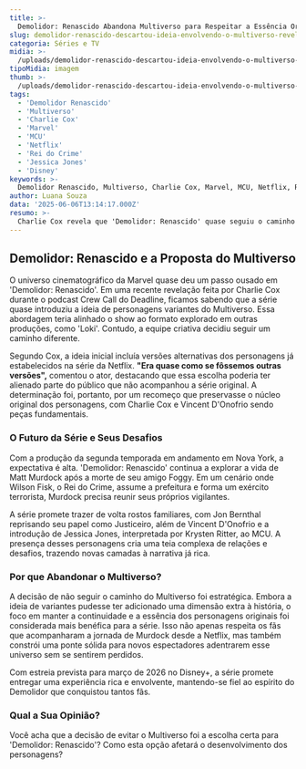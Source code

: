 ```yaml
---
title: >-
  Demolidor: Renascido Abandona Multiverso para Respeitar a Essência Original
slug: demolidor-renascido-descartou-ideia-envolvendo-o-multiverso-revela-charlie-cox
categoria: Séries e TV
midia: >-
  /uploads/demolidor-renascido-descartou-ideia-envolvendo-o-multiverso-revela-charlie-cox-thumb.webp
tipoMidia: imagem
thumb: >-
  /uploads/demolidor-renascido-descartou-ideia-envolvendo-o-multiverso-revela-charlie-cox-thumb.webp
tags:
  - 'Demolidor Renascido'
  - 'Multiverso'
  - 'Charlie Cox'
  - 'Marvel'
  - 'MCU'
  - 'Netflix'
  - 'Rei do Crime'
  - 'Jessica Jones'
  - 'Disney'
keywords: >-
  Demolidor Renascido, Multiverso, Charlie Cox, Marvel, MCU, Netflix, Rei do Crime, Jessica Jones, Disney+
author: Luana Souza
data: '2025-06-06T13:14:17.000Z'
resumo: >-
  Charlie Cox revela que 'Demolidor: Renascido' quase seguiu o caminho do Multiverso, mas optou por manter a conexão com a série original. Essa decisão visa atrair tanto novos espectadores quanto fãs de longa data.
---
```


## Demolidor: Renascido e a Proposta do Multiverso

O universo cinematográfico da Marvel quase deu um passo ousado em 'Demolidor: Renascido'. Em uma recente revelação feita por Charlie Cox durante o podcast Crew Call do Deadline, ficamos sabendo que a série quase introduziu a ideia de personagens variantes do Multiverso. Essa abordagem teria alinhado o show ao formato explorado em outras produções, como 'Loki'. Contudo, a equipe criativa decidiu seguir um caminho diferente.

Segundo Cox, a ideia inicial incluía versões alternativas dos personagens já estabelecidos na série da Netflix. **"Era quase como se fôssemos outras versões",** comentou o ator, destacando que essa escolha poderia ter alienado parte do público que não acompanhou a série original. A determinação foi, portanto, por um recomeço que preservasse o núcleo original dos personagens, com Charlie Cox e Vincent D'Onofrio sendo peças fundamentais.

### O Futuro da Série e Seus Desafios

Com a produção da segunda temporada em andamento em Nova York, a expectativa é alta. 'Demolidor: Renascido' continua a explorar a vida de Matt Murdock após a morte de seu amigo Foggy. Em um cenário onde Wilson Fisk, o Rei do Crime, assume a prefeitura e forma um exército terrorista, Murdock precisa reunir seus próprios vigilantes.

A série promete trazer de volta rostos familiares, com Jon Bernthal reprisando seu papel como Justiceiro, além de Vincent D'Onofrio e a introdução de Jessica Jones, interpretada por Krysten Ritter, ao MCU. A presença desses personagens cria uma teia complexa de relações e desafios, trazendo novas camadas à narrativa já rica.

### Por que Abandonar o Multiverso?

A decisão de não seguir o caminho do Multiverso foi estratégica. Embora a ideia de variantes pudesse ter adicionado uma dimensão extra à história, o foco em manter a continuidade e a essência dos personagens originais foi considerada mais benéfica para a série. Isso não apenas respeita os fãs que acompanharam a jornada de Murdock desde a Netflix, mas também constrói uma ponte sólida para novos espectadores adentrarem esse universo sem se sentirem perdidos.

Com estreia prevista para março de 2026 no Disney+, a série promete entregar uma experiência rica e envolvente, mantendo-se fiel ao espírito do Demolidor que conquistou tantos fãs.

### Qual a Sua Opinião?

Você acha que a decisão de evitar o Multiverso foi a escolha certa para 'Demolidor: Renascido'? Como esta opção afetará o desenvolvimento dos personagens?
